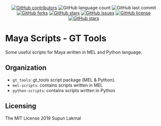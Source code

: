 



<!-- Maya Scripts -->

<p></p>
<p align="center"> 
<a href="https://github.com/TrevisanGMW/maya-scripts/graphs/contributors">
<img alt="GitHub contributors" src="https://img.shields.io/github/contributors/TrevisanGMW/maya-scripts.svg?style=flat-square" ></a>
<img alt="GitHub language count" src="https://img.shields.io/github/languages/count/TrevisanGMW/maya-scripts?style=flat-square">
<img alt="GitHub last commit" src="https://img.shields.io/github/last-commit/TrevisanGMW/maya-scripts?style=flat-square">

<a href="https://github.com/TrevisanGMW/maya-scripts/network/members">
<img alt="GitHub forks" src="https://img.shields.io/github/forks/TrevisanGMW/maya-scripts.svg?style=flat-square" ></a>

<a href="https://github.com/TrevisanGMW/maya-scripts/stargazers">
<img alt="GitHub stars" src="https://img.shields.io/github/stars/TrevisanGMW/maya-scripts.svg?style=flat-square" ></a>

<a href="https://github.com/TrevisanGMW/maya-scripts/issues">
<img alt="GitHub issues" src="https://img.shields.io/github/issues/TrevisanGMW/maya-scripts.svg?style=flat-square" ></a>

<a href="https://github.com/TrevisanGMW/maya-scripts/blob/master/LICENSE">
<img alt="GitHub license" src="https://img.shields.io/github/license/TrevisanGMW/maya-scripts.svg?style=flat-square" ></a>

<a href="https://www.linkedin.com/in/trevisangmw/">
<img alt="GitHub stars" src="https://img.shields.io/badge/-LinkedIn-black.svg?style=flat-square&logo=linkedin&colorB=555" ></a>
</p>


# Maya Scripts - GT Tools
Some useful scripts for Maya written in MEL and Python language.

## Organization
* `gt_tools`: gt_tools script package (MEL & Python).
* `mel-scripts`: contains scripts written in MEL
* `python-scripts`: contains scripts written in Python

## Licensing

The MIT License 2019 Supun Lakmal